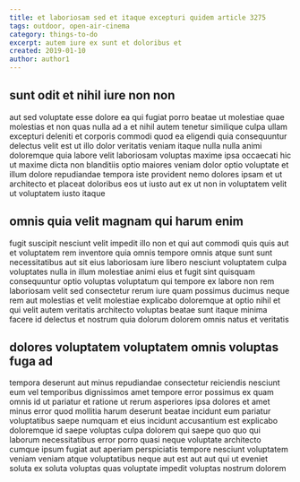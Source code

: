 ```yaml
---
title: et laboriosam sed et itaque excepturi quidem article 3275
tags: outdoor, open-air-cinema
category: things-to-do
excerpt: autem iure ex sunt et doloribus et
created: 2019-01-10
author: author1
---
```


## sunt odit et nihil iure non non

aut sed voluptate esse dolore ea qui fugiat porro beatae ut molestiae quae molestias et non quas nulla ad a et nihil autem tenetur similique culpa ullam excepturi deleniti et corporis commodi quod ea eligendi quia consequuntur delectus velit est ut illo dolor veritatis veniam itaque nulla nulla animi doloremque quia labore velit laboriosam voluptas maxime ipsa occaecati hic ut maxime dicta non blanditiis optio maiores veniam dolor optio voluptate et illum dolore repudiandae tempora iste provident nemo dolores ipsam et ut architecto et placeat doloribus eos ut iusto aut ex ut non in voluptatem velit ut voluptatem iusto itaque

## omnis quia velit magnam qui harum enim

fugit suscipit nesciunt velit impedit illo non et qui aut commodi quis quis aut et voluptatem rem inventore quia omnis tempore omnis atque sunt sunt necessitatibus aut sit eius laboriosam iure libero nesciunt voluptatem culpa voluptates nulla in illum molestiae animi eius et fugit sint quisquam consequuntur optio voluptas voluptatum qui tempore ex labore non rem laboriosam velit sed consectetur rerum iure quam possimus ducimus neque rem aut molestias et velit molestiae explicabo doloremque at optio nihil et qui velit autem veritatis architecto voluptas beatae sunt itaque minima facere id delectus et nostrum quia dolorum dolorem omnis natus et veritatis

## dolores voluptatem voluptatem omnis voluptas fuga ad

tempora deserunt aut minus repudiandae consectetur reiciendis nesciunt eum vel temporibus dignissimos amet tempore error possimus ex quam omnis id ut pariatur et ratione ut rerum asperiores ipsa dolores et amet minus error quod mollitia harum deserunt beatae incidunt eum pariatur voluptatibus saepe numquam et eius incidunt accusantium est explicabo doloremque id saepe voluptas culpa dolorem qui saepe quo quo qui laborum necessitatibus error porro quasi neque voluptate architecto cumque ipsum fugiat aut aperiam perspiciatis tempore nesciunt voluptatem veniam veniam atque voluptatibus neque aut est aut aut qui ut eveniet soluta ex soluta voluptas quas voluptate impedit voluptas nostrum dolorem

